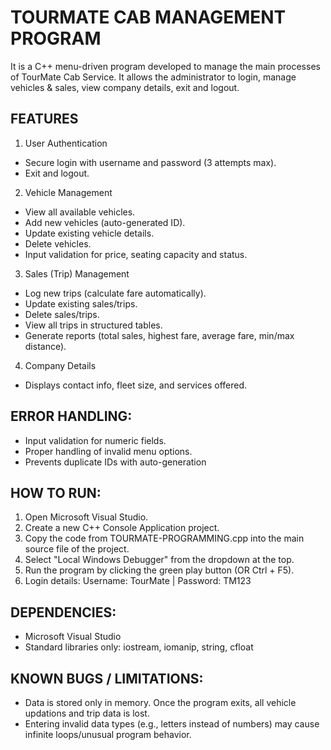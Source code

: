 # TOURMATE CAB MANAGEMENT PROGRAM

It is a C++ menu-driven program developed to manage the main processes of TourMate Cab Service.
It allows the administrator to login, manage vehicles & sales, view company details, exit and logout.

## FEATURES

1. User Authentication
  - Secure login with username and password (3 attempts max).
  - Exit and logout.

2. Vehicle Management
  - View all available vehicles.
  - Add new vehicles (auto-generated ID).
  - Update existing vehicle details.
  - Delete vehicles.
  - Input validation for price, seating capacity and status.

3. Sales (Trip) Management
  - Log new trips (calculate fare automatically).
  - Update existing sales/trips.
  - Delete sales/trips.
  - View all trips in structured tables.
  - Generate reports (total sales, highest fare, average fare, min/max distance).

4. Company Details
  - Displays contact info, fleet size, and services offered.


## ERROR HANDLING:
  - Input validation for numeric fields.
  - Proper handling of invalid menu options.
  - Prevents duplicate IDs with auto-generation


## HOW TO RUN:
1. Open Microsoft Visual Studio.
2. Create a new C++ Console Application project.
3. Copy the code from TOURMATE-PROGRAMMING.cpp into the main source file of the project.
4. Select "Local Windows Debugger" from the dropdown at the top.
5. Run the program by clicking the green play button (OR Ctrl + F5).
6. Login details: Username: TourMate | Password: TM123


## DEPENDENCIES:
- Microsoft Visual Studio 
- Standard libraries only: iostream, iomanip, string, cfloat


## KNOWN BUGS / LIMITATIONS:
- Data is stored only in memory. Once the program exits, all vehicle updations and trip data is lost.
- Entering invalid data types (e.g., letters instead of numbers) may cause infinite loops/unusual program behavior.
